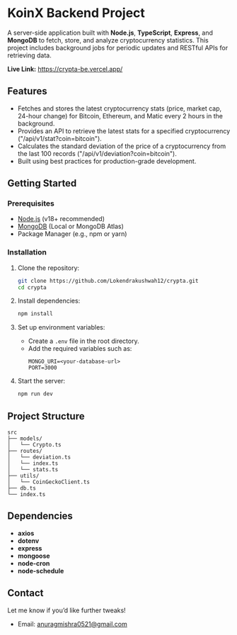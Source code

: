 # KoinX Backend Project

A server-side application built with **Node.js**, **TypeScript**, **Express**, and **MongoDB** to fetch, store, and analyze cryptocurrency statistics. This project includes background jobs for periodic updates and RESTful APIs for retrieving data.

**Live Link:** https://crypta-be.vercel.app/

## Features

- Fetches and stores the latest cryptocurrency stats (price, market cap, 24-hour change) for Bitcoin, Ethereum, and Matic every 2 hours in the background.
- Provides an API to retrieve the latest stats for a specified cryptocurrency ("/api/v1/stat?coin=bitcoin").
- Calculates the standard deviation of the price of a cryptocurrency from the last 100 records ("/api/v1/deviation?coin=bitcoin").
- Built using best practices for production-grade development.

## Getting Started

### Prerequisites

- [Node.js](https://nodejs.org/) (v18+ recommended)
- [MongoDB](https://www.mongodb.com/) (Local or MongoDB Atlas)
- Package Manager (e.g., npm or yarn)

### Installation

1. Clone the repository:

   ```bash
   git clone https://github.com/Lokendrakushwah12/crypta.git
   cd crypta
   ```

2. Install dependencies:

   ```bash
   npm install
   ```

3. Set up environment variables:

   - Create a `.env` file in the root directory.
   - Add the required variables such as:
     ```env
     MONGO_URI=<your-database-url>
     PORT=3000
     ```

4. Start the server:

   ```bash
   npm run dev
   ```

## Project Structure

```
src
├── models/
│   └── Crypto.ts
├── routes/
│   └── deviation.ts
│   └── index.ts
│   └── stats.ts
├── utils/
│   └── CoinGeckoClient.ts
├── db.ts
└── index.ts
```

## Dependencies

- **axios**
- **dotenv**
- **express**
- **mongoose**
- **node-cron**
- **node-schedule**

## Contact

Let me know if you’d like further tweaks!

- Email: anuragmishra0521@gmail.com